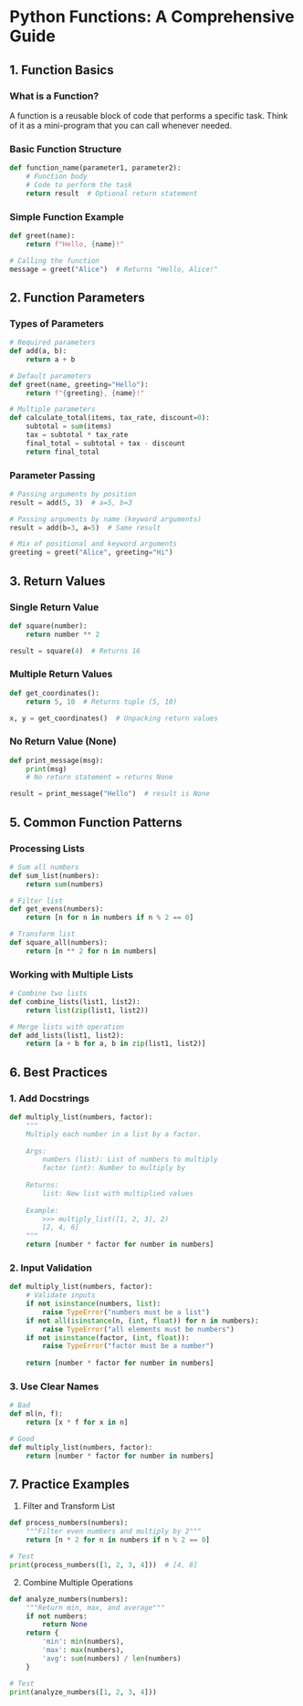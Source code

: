 # Python Functions: A Comprehensive Guide

## 1. Function Basics

### What is a Function?
A function is a reusable block of code that performs a specific task. Think of it as a mini-program that you can call whenever needed.

### Basic Function Structure
```python
def function_name(parameter1, parameter2):
    # Function body
    # Code to perform the task
    return result  # Optional return statement
```

### Simple Function Example
```python
def greet(name):
    return f"Hello, {name}!"

# Calling the function
message = greet("Alice")  # Returns "Hello, Alice!"
```

## 2. Function Parameters

### Types of Parameters
```python
# Required parameters
def add(a, b):
    return a + b

# Default parameters
def greet(name, greeting="Hello"):
    return f"{greeting}, {name}!"

# Multiple parameters
def calculate_total(items, tax_rate, discount=0):
    subtotal = sum(items)
    tax = subtotal * tax_rate
    final_total = subtotal + tax - discount
    return final_total
```

### Parameter Passing
```python
# Passing arguments by position
result = add(5, 3)  # a=5, b=3

# Passing arguments by name (keyword arguments)
result = add(b=3, a=5)  # Same result

# Mix of positional and keyword arguments
greeting = greet("Alice", greeting="Hi")
```

## 3. Return Values

### Single Return Value
```python
def square(number):
    return number ** 2

result = square(4)  # Returns 16
```

### Multiple Return Values
```python
def get_coordinates():
    return 5, 10  # Returns tuple (5, 10)

x, y = get_coordinates()  # Unpacking return values
```

### No Return Value (None)
```python
def print_message(msg):
    print(msg)
    # No return statement = returns None

result = print_message("Hello")  # result is None
```

## 5. Common Function Patterns

### Processing Lists
```python
# Sum all numbers
def sum_list(numbers):
    return sum(numbers)

# Filter list
def get_evens(numbers):
    return [n for n in numbers if n % 2 == 0]

# Transform list
def square_all(numbers):
    return [n ** 2 for n in numbers]
```

### Working with Multiple Lists
```python
# Combine two lists
def combine_lists(list1, list2):
    return list(zip(list1, list2))

# Merge lists with operation
def add_lists(list1, list2):
    return [a + b for a, b in zip(list1, list2)]
```

## 6. Best Practices

### 1. Add Docstrings
```python
def multiply_list(numbers, factor):
    """
    Multiply each number in a list by a factor.
    
    Args:
        numbers (list): List of numbers to multiply
        factor (int): Number to multiply by
    
    Returns:
        list: New list with multiplied values
    
    Example:
        >>> multiply_list([1, 2, 3], 2)
        [2, 4, 6]
    """
    return [number * factor for number in numbers]
```

### 2. Input Validation
```python
def multiply_list(numbers, factor):
    # Validate inputs
    if not isinstance(numbers, list):
        raise TypeError("numbers must be a list")
    if not all(isinstance(n, (int, float)) for n in numbers):
        raise TypeError("all elements must be numbers")
    if not isinstance(factor, (int, float)):
        raise TypeError("factor must be a number")
    
    return [number * factor for number in numbers]
```

### 3. Use Clear Names
```python
# Bad
def ml(n, f):
    return [x * f for x in n]

# Good
def multiply_list(numbers, factor):
    return [number * factor for number in numbers]
```

## 7. Practice Examples

1. Filter and Transform List
```python
def process_numbers(numbers):
    """Filter even numbers and multiply by 2"""
    return [n * 2 for n in numbers if n % 2 == 0]

# Test
print(process_numbers([1, 2, 3, 4]))  # [4, 8]
```

2. Combine Multiple Operations
```python
def analyze_numbers(numbers):
    """Return min, max, and average"""
    if not numbers:
        return None
    return {
        'min': min(numbers),
        'max': max(numbers),
        'avg': sum(numbers) / len(numbers)
    }

# Test
print(analyze_numbers([1, 2, 3, 4]))
```